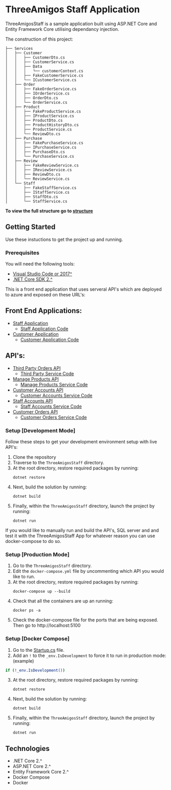 # ThreeAmigos Staff Application

ThreeAmigosStaff is a sample application built using ASP.NET Core and Entity Framework Core utilising dependancy injection.

The construction of this project:
```
├── Services
│   ├── Customer
│   │   ├── CustomerDto.cs
│   │   ├── CustomerService.cs
│   │   ├── Data
│   │   │   └── customerContext.cs
│   │   ├── FakeCustomerService.cs
│   │   └── ICustomerService.cs
│   ├── Order
│   │   ├── FakeOrderService.cs
│   │   ├── IOrderService.cs
│   │   ├── OrderDto.cs
│   │   └── OrderService.cs
│   ├── Product
│   │   ├── FakeProductService.cs
│   │   ├── IProductService.cs
│   │   ├── ProductDto.cs
│   │   ├── ProductHistoryDto.cs
│   │   ├── ProductService.cs
│   │   └── ReviewDto.cs
│   ├── Purchase
│   │   ├── FakePurchaseService.cs
│   │   ├── IPurchaseService.cs
│   │   ├── PurchaseDto.cs
│   │   └── PurchaseService.cs
│   ├── Review
│   │   ├── FakeReviewService.cs
│   │   ├── IReviewService.cs
│   │   ├── ReviewDto.cs
│   │   └── ReviewService.cs
│   └── Staff
│       ├── FakeStaffService.cs
│       ├── IStaffService.cs
│       ├── StaffDto.cs
│       └── StaffService.cs
```

**To view the full structure go to [structure](./STRUCTURE.md)**

## Getting Started
Use these instuctions to get the project up and running.

### Prerequisites
You will need the following tools:

* [Visual Studio Code or 2017^](https://www.visualstudio.com/downloads/)
* [.NET Core SDK 2.^](https://www.microsoft.com/net/download/dotnet-core/sdk-2.1.300-rc1)

This is a front end application that uses serveral API's which are deployed to azure and exposed on these URL's:
## Front End Applications:
- [Staff Application](https://staffapplication.azurewebsites.net/)
  - [Staff Application Code](https://github.com/mhamwala/StaffApplication)
- [Customer Application](https://threesamigosapplication.azurewebsites.net/)
  - [Customer Application Code](https://github.com/jimmylid12/CustomerApplication)
  
## API's:

- [Third Party Orders API](https://third-party-orders-api01.azurewebsites.net/api/orders)
  - [Third Party Service Code](./ThreeAmigosStaff/ThreeAmigosStaff/Services/Purchase/PurchaseService.cs)
- [Manage Products API](https://manage-products-api.azurewebsites.net/api/products)
  - [Manage Products Service Code](./ThreeAmigosStaff/ThreeAmigosStaff/Services/Product/ProductService.cs)
- [Customer Accounts API](https://customeraccountapi.azurewebsites.net/api/customeraccounts)
  - [Customer Accounts Service Code](./ThreeAmigosStaff/ThreeAmigosStaff/Services/Customer/CustomerService.cs)
- [Staff Accounts API](https://staffaccountapi.azurewebsites.net/api/staffaccounts)
  - [Staff Accounts Service Code](./ThreeAmigosStaff/ThreeAmigosStaff/Services/Staff/StaffService.cs)
- [Customer Orders API](https://customerorderapi.azurewebsites.net/api/ordersservice)
  - [Customer Orders Service Code](./ThreeAmigosStaff/ThreeAmigosStaff/Services/Order/OrderService.cs)

### Setup [Development Mode]
Follow these steps to get your development environment setup with live API's:

  1. Clone the repository
  2. Traverse to the `ThreeAmigosStaff` directory.
  3. At the root directory, restore required packages by running:
     ```
     dotnet restore
     ```
  4. Next, build the solution by running:
     ```
     dotnet build
     ```
  5. Finally, within the `ThreeAmigosStaff` directory, launch the project by running:
     ```
     dotnet run
     ```

If you would like to manually run and build the API's, SQL server and and test it with the ThreeAmigosStaff App for whatever reason you can use docker-compose to do so.

### Setup [Production Mode]
  1. Go to the `ThreeAmigosStaff` directory.
  2. Edit the `docker-compose.yml` file by uncommenting which API you would like to run.
  3. At the root directory, restore required packages by running:
     ```
     docker-compose up --build
     ```
  4. Check that all the containers are up an running:
     ```
     docker ps -a
     ```
  5. Check the docker-compose file for the ports that are being exposed. Then go to http://localhost:5100

### Setup [Docker Compose]
  1. Go to the [Startup.cs](./ThreeAmigosStaff/ThreeAmigosStaff/Startup.cs) file.
  2. Add an `!` to the `_env.IsDevelopment` to force it to run in production mode: (example)
  ```bash
  if (!_env.IsDevelopment())
  ```
  3. At the root directory, restore required packages by running:
     ```
     dotnet restore
     ```
  4. Next, build the solution by running:
     ```
     dotnet build
     ```
  5. Finally, within the `ThreeAmigosStaff` directory, launch the project by running:
     ```
     dotnet run
     ```

## Technologies
* .NET Core 2.^
* ASP.NET Core 2.^
* Entity Framework Core 2.^
* Docker Compose
* Docker
